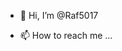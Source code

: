- 👋 Hi, I’m @Raf5017

- 📫 How to reach me ...

<!---
Raf5017/Raf5017 is a ✨ special ✨ repository because its `README.md` (this file) appears on your GitHub profile.
You can click the Preview link to take a look at your changes.
--->

